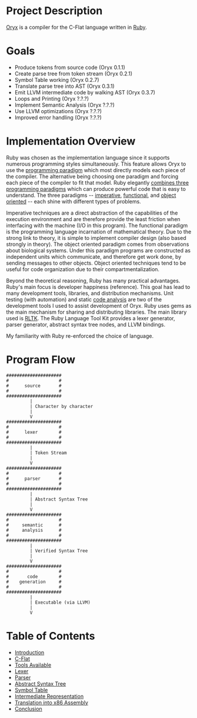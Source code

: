 # Project Description

[Oryx](https://github.com/rampantmonkey/oryx) is a compiler for the C-Flat language written in [Ruby](http://www.ruby-lang.org/en/).

# Goals

- Produce tokens from source code (Oryx 0.1.1)
- Create parse tree from token stream (Oryx 0.2.1)
- Symbol Table working (Oryx 0.2.7)
- Translate parse tree into AST (Oryx 0.3.1)
- Emit LLVM intermediate code by walking AST (Oryx 0.3.7)
- Loops and Printing (Oryx ?.?.?)
- Implement Semantic Analysis (Oryx ?.?.?)
- Use LLVM optimizations (Oryx ?.?.?)
- Improved error handling (Oryx ?.?.?)

# Implementation Overview

Ruby was chosen as the implementation language since it supports numerous programming styles simultaneously. This feature allows Oryx to use the [programming paradigm](http://en.wikipedia.org/wiki/Programming_paradigm) which most directly models each piece of the compiler. The alternative being choosing one paradigm and forcing each piece of the compiler to fit that model. Ruby elegantly [combines three programming paradigms](http://en.wikipedia.org/wiki/Ruby_(programming_language)) which can produce powerful code that is easy to understand. The three paradigms -- [imperative](http://en.wikipedia.org/wiki/Imperative_programming), [functional](http://en.wikipedia.org/wiki/Functional_programming), and [object oriented](http://en.wikipedia.org/wiki/Object-oriented_programming) -- each shine with different types of problems.

Imperative techniques are a direct abstraction of the capabilities of the execution environment and are therefore provide the least friction when interfacing with the machine (I/O in this program). The functional paradigm is the programming language incarnation of mathematical theory. Due to the strong link to theory, it is simple to implement compiler design (also based strongly in theory). The object oriented paradigm comes from observations about biological systems. Under this paradigm programs are constructed as independent units which communicate, and therefore get work done, by sending messages to other objects. Object oriented techniques tend to be useful for code organization due to their compartmentalization.

Beyond the theoretical reasoning, Ruby has many practical advantages. Ruby's main focus is developer happiness (reference). This goal has lead to many development tools, libraries, and distribution mechanisms. Unit testing (with automation) and static [code analysis](http://codeclimate.org) are two of the development tools I used to assist development of Oryx. Ruby uses gems as the main mechanism for sharing and distributing libraries. The main library used is [RLTK](https://github.com/chriswailes/RLTK). The Ruby Language Tool Kit provides a lexer generator, parser generator, abstract syntax tree nodes, and LLVM bindings.

My familiarity with Ruby re-enforced the choice of language.

# Program Flow

    #####################
    #                   #
    #      source       #
    #                   #
    #####################
             |
             | Character by character
             |
             V
    #####################
    #                   #
    #      lexer        #
    #                   #
    #####################
             |
             | Token Stream
             |
             V
    #####################
    #                   #
    #      parser       #
    #                   #
    #####################
             |
             | Abstract Syntax Tree
             |
             V
    #####################
    #                   #
    #     semantic      #
    #     analysis      #
    #                   #
    #####################
             |
             | Verified Syntax Tree
             |
             V
    #####################
    #                   #
    #       code        #
    #    generation     #
    #                   #
    #####################
             |
             | Executable (via LLVM)
             |
             V


# Table of Contents

- [Introduction](intro.md)
- [C-Flat](cflat.md)
- [Tools Available](tools.md)
- [Lexer](lexer.md)
- [Parser](parser.md)
- [Abstract Syntax Tree](ast.md)
- [Symbol Table](symbol_table.md)
- [Intermediate Representation](intermediate_lang.md)
- [Translation into x86 Assembly](x86_translation.md)
- [Conclusion](conclusion.md)

